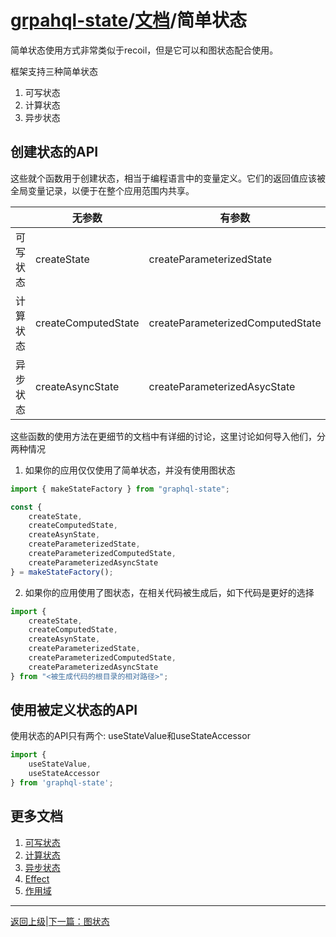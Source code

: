 # [grpahql-state](../../)/[文档](../README_zh_CN.md)/简单状态

简单状态使用方式非常类似于recoil，但是它可以和图状态配合使用。

框架支持三种简单状态

1. 可写状态
2. 计算状态
3. 异步状态

## 创建状态的API

这些就个函数用于创建状态，相当于编程语言中的变量定义。它们的返回值应该被全局变量记录，以便于在整个应用范围内共享。

||无参数|有参数|
|---|---|---|
|可写状态|createState|createParameterizedState|
|计算状态|createComputedState|createParameterizedComputedState|
|异步状态|createAsyncState|createParameterizedAsycState|

这些函数的使用方法在更细节的文档中有详细的讨论，这里讨论如何导入他们，分两种情况

1. 如果你的应用仅仅使用了简单状态，并没有使用图状态
```ts
import { makeStateFactory } from "graphql-state";

const { 
    createState, 
    createComputedState, 
    createAsynState,
    createParameterizedState,
    createParameterizedComputedState,
    createParameterizedAsyncState
} = makeStateFactory();
```

2. 如果你的应用使用了图状态，在相关代码被生成后，如下代码是更好的选择
```ts
import { 
    createState, 
    createComputedState, 
    createAsynState,
    createParameterizedState,
    createParameterizedComputedState,
    createParameterizedAsyncState
} from "<被生成代码的根目录的相对路径>";

```

## 使用被定义状态的API

使用状态的API只有两个: useStateValue和useStateAccessor

```ts
import { 
    useStateValue, 
    useStateAccessor 
} from 'graphql-state';
```

## 更多文档

1. [可写状态](./writable_zh_CN.md)
2. [计算状态](./computed_zh_CN.md)
3. [异步状态](./async_zh_CN.md)
4. [Effect](./effect_zh_CN.md)
5. [作用域](./scope_zh_CN.md)

---------------------------------------
[返回上级](../README_zh_CN.md)|[下一篇：图状态](../graph-state/README_zh_CN.md)
